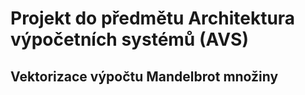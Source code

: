 # Projekt do předmětu Architektura výpočetních systémů (AVS)

## Vektorizace výpočtu Mandelbrot množiny 
